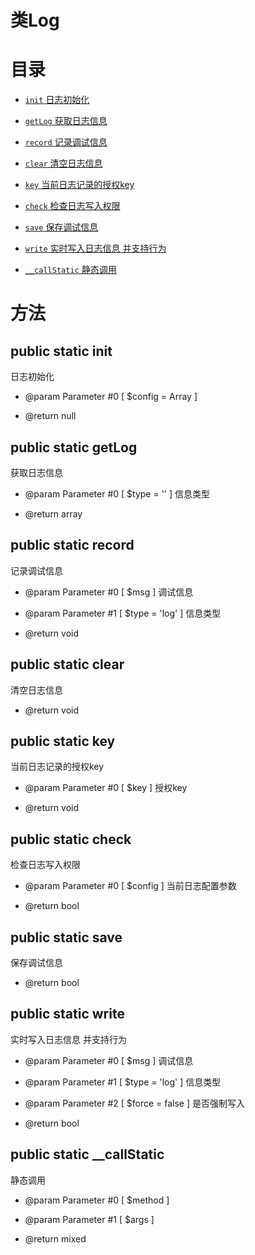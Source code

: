 # 类Log

# 目录


* [`init` 日志初始化](#init)

* [`getLog` 获取日志信息](#getLog)

* [`record` 记录调试信息](#record)

* [`clear` 清空日志信息](#clear)

* [`key` 当前日志记录的授权key](#key)

* [`check` 检查日志写入权限](#check)

* [`save` 保存调试信息](#save)

* [`write` 实时写入日志信息 并支持行为](#write)

* [`__callStatic` 静态调用](#__callStatic)

# 方法

## <span id = "init"> public static init</span>
日志初始化

* @param Parameter #0 [ <optional> $config = Array ] 

* @return null



## <span id = "getLog"> public static getLog</span>
获取日志信息

* @param Parameter #0 [ <optional> $type = '' ] 信息类型

* @return array 



## <span id = "record"> public static record</span>
记录调试信息

* @param Parameter #0 [ <required> $msg ] 调试信息
* @param Parameter #1 [ <optional> $type = 'log' ] 信息类型

* @return void 



## <span id = "clear"> public static clear</span>
清空日志信息


* @return void 



## <span id = "key"> public static key</span>
当前日志记录的授权key

* @param Parameter #0 [ <required> $key ] 授权key

* @return void 



## <span id = "check"> public static check</span>
检查日志写入权限

* @param Parameter #0 [ <required> $config ] 当前日志配置参数

* @return bool 



## <span id = "save"> public static save</span>
保存调试信息


* @return bool 



## <span id = "write"> public static write</span>
实时写入日志信息 并支持行为

* @param Parameter #0 [ <required> $msg ] 调试信息
* @param Parameter #1 [ <optional> $type = 'log' ] 信息类型
* @param Parameter #2 [ <optional> $force = false ] 是否强制写入

* @return bool 



## <span id = "__callStatic"> public static __callStatic</span>
静态调用

* @param Parameter #0 [ <required> $method ] 
* @param Parameter #1 [ <required> $args ] 

* @return mixed 



